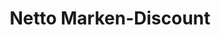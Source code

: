 ---
title: "Netto Marken-Discount"
url: /frankfurt-am-main/netto-marken-discount-westerbachstrasse/
shop: Supermarkt
---